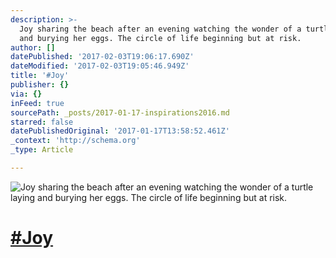 ```yaml
---
description: >-
  Joy sharing the beach after an evening watching the wonder of a turtle laying
  and burying her eggs. The circle of life beginning but at risk.
author: []
datePublished: '2017-02-03T19:06:17.690Z'
dateModified: '2017-02-03T19:05:46.949Z'
title: '#Joy'
publisher: {}
via: {}
inFeed: true
sourcePath: _posts/2017-01-17-inspirations2016.md
starred: false
datePublishedOriginal: '2017-01-17T13:58:52.461Z'
_context: 'http://schema.org'
_type: Article

---
```

![Joy sharing the beach after an evening watching the wonder of a turtle laying and burying her eggs. The circle of life beginning but at risk.](https://the-grid-user-content.s3-us-west-2.amazonaws.com/a7ab24f0-8f26-4f5b-8dfb-bd99824b8e4d.jpg)

# [\#Joy][0]

[0]: https://twitter.com/#!/search?q=%23Inspirations2016